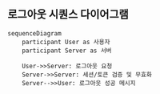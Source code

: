 ## 로그아웃 시퀀스 다이어그램

```mermaid
sequenceDiagram
    participant User as 사용자
    participant Server as 서버
    
    User->>Server: 로그아웃 요청
    Server->>Server: 세션/토큰 검증 및 무효화
    Server-->>User: 로그아웃 성공 메시지
```